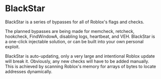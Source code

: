 # BlackStar
BlackStar is a series of bypasses for all of Roblox's flags and checks. 

The planned bypasses are being made for memcheck, retcheck, hookcheck, FindWindowA, disabling logs, heartbeat, and VEH. BlackStar is a one-click injectable solution, or can be built into your own personal exploit.

BlackStar is auto-updating, only a very large and intentional Roblox update will break it. Obviously, any new checks will have to be added manually. 
This is achieved by scanning Roblox's memory for arrays of bytes to locate addresses dynamically.
